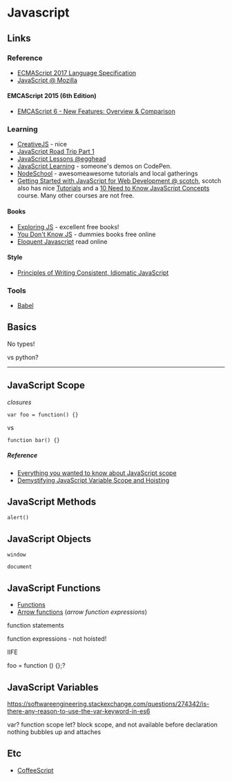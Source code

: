 # Javascript

## Links

### Reference

* [ECMAScript 2017 Language Specification](https://www.ecma-international.org/publications/standards/Ecma-262.htm)
* [JavaScript @ Mozilla](https://developer.mozilla.org/en-US/docs/Web/JavaScript)

#### EMCAScript 2015 (6th Edition)

* [EMCAScript 6 - New Features: Overview & Comparison](http://es6-features.org/)

### Learning

* [CreativeJS](http://creativejs.com/) - nice
* [JavaScript Road Trip Part 1](https://www.codeschool.com/courses/javascript-road-trip-part-1)
* [JavaScript Lessons @egghead](https://egghead.io/technologies/js)
* [JavaScript Learning](http://codepen.io/collection/paujy/) - someone's demos on CodePen.
* [NodeSchool](http://nodeschool.io/) - awesomeawesome tutorials and local gatherings
* [Getting Started with JavaScript for Web Development @ scotch](https://scotch.io/courses/getting-started-with-javascript), scotch also has nice [Tutorials](https://scotch.io/tutorials) and a [10 Need to Know JavaScript Concepts](https://scotch.io/courses/10-need-to-know-javascript-concepts) course. Many other courses are not free.

#### Books

* [Exploring JS](http://exploringjs.com/) - excellent free books!
* [You Don't Know JS](https://github.com/getify/You-Dont-Know-JS) - dummies books free online
* [Eloquent Javascript](http://eloquentjavascript.net/) read online

#### Style

* [Principles of Writing Consistent, Idiomatic JavaScript](https://github.com/rwaldron/idiomatic.js/)

### Tools

* [Babel](https://babeljs.io/)


## Basics

No types!

vs python?

---

## JavaScript Scope

_closures_

    var foo = function() {}

vs

    function bar() {}

##### Reference

* [Everything you wanted to know about JavaScript scope](https://toddmotto.com/everything-you-wanted-to-know-about-javascript-scope/)
* [Demystifying JavaScript Variable Scope and Hoisting](http://www.sitepoint.com/demystifying-javascript-variable-scope-hoisting/)


## JavaScript Methods

`alert()`


## JavaScript Objects

`window`

`document`

## JavaScript Functions

* [Functions](https://developer.mozilla.org/en-US/docs/Web/JavaScript/Reference/Functions)
* [Arrow functions](https://developer.mozilla.org/en-US/docs/Web/JavaScript/Reference/Functions/Arrow_functions) (*arrow function expressions*)

function statements

function expressions - not hoisted!

IIFE

foo = function () {};?


## JavaScript Variables

https://softwareengineering.stackexchange.com/questions/274342/is-there-any-reason-to-use-the-var-keyword-in-es6

var? function scope
let? block scope, and not available before declaration
nothing bubbles up and attaches

## Etc

* [CoffeeScript](http://coffeescript.org/)

